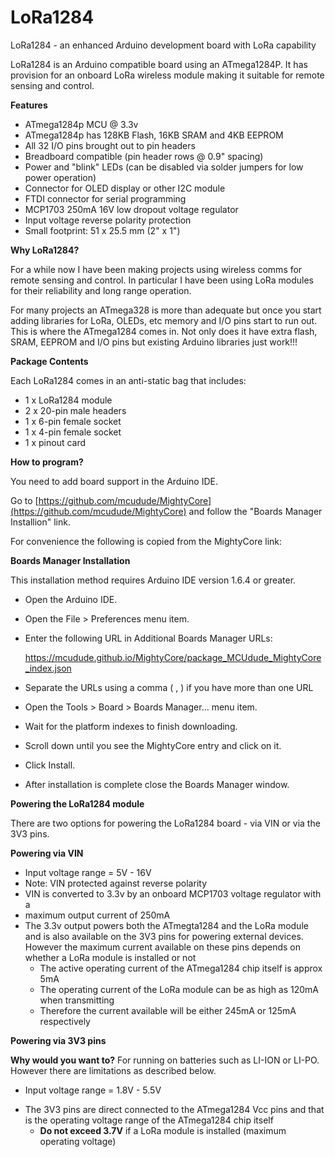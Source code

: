# LoRa1284
LoRa1284 - an enhanced Arduino development board with LoRa capability

LoRa1284 is an Arduino compatible board using an ATmega1284P. It has provision for an onboard LoRa wireless module making it suitable for remote sensing and control.

**Features**



- ATmega1284p MCU @ 3.3v
- ATmega1284p has 128KB Flash, 16KB SRAM and 4KB EEPROM
- All 32 I/O pins brought out to pin headers
- Breadboard compatible (pin header rows @ 0.9" spacing)
- Power and "blink" LEDs (can be disabled via solder jumpers for low power operation)
- Connector for OLED display or other I2C module
- FTDI connector for serial programming
- MCP1703 250mA 16V low dropout voltage regulator
- Input voltage reverse polarity protection
- Small footprint: 51 x 25.5 mm (2" x 1")

**Why LoRa1284?**

For a while now I have been making projects using wireless comms for remote
sensing and control. In particular I have been using LoRa modules for their
reliability and long range operation.

For many projects an ATmega328 is more than adequate but once you start adding
libraries for LoRa, OLEDs, etc memory and I/O pins start to run out. This is
where the ATmega1284 comes in. Not only does it have extra flash, SRAM, EEPROM
and I/O pins but existing Arduino libraries just work!!!

**Package Contents**

Each LoRa1284 comes in an anti-static bag that includes:

- 1 x LoRa1284 module
- 2 x 20-pin male headers
- 1 x 6-pin female socket
- 1 x 4-pin female socket
- 1 x pinout card

**How to program?**

You need to add board support in the Arduino IDE.

Go to [https://github.com/mcudude/MightyCore](https://github.com/mcudude/MightyCore) and
follow the "Boards Manager Installion" link.

For convenience the following is copied from the MightyCore link:

**Boards Manager Installation**

This installation method requires Arduino IDE version 1.6.4 or greater.

 

- Open the Arduino IDE.
- Open the File > Preferences menu item.
- Enter the following URL in Additional Boards Manager URLs:

  https://mcudude.github.io/MightyCore/package_MCUdude_MightyCore_index.json

- Separate the URLs using a comma ( , ) if you have more than one URL
- Open the Tools > Board > Boards Manager... menu item.
- Wait for the platform indexes to finish downloading.
- Scroll down until you see the MightyCore entry and click on it.
- Click Install.
- After installation is complete close the Boards Manager window.

**Powering the LoRa1284 module**

There are two options for powering the LoRa1284 board - via VIN or via the 3V3 pins.

**Powering via VIN**

- Input voltage range = 5V - 16V
- Note: VIN protected against reverse polarity
- VIN is converted to 3.3v by an onboard MCP1703 voltage regulator with a
- maximum output current of 250mA
- The 3.3v output powers both the ATmegta1284 and the LoRa module and is also available on the 3V3 pins for powering external devices. However the maximum current available on these pins depends on whether a LoRa module is installed or not
  - The active operating current of the ATmega1284 chip itself is approx 5mA
  - The operating current of the LoRa module can be as high as 120mA when transmitting
  - Therefore the current available will be either 245mA or 125mA respectively

**Powering via 3V3 pins**

**Why would you want to?** For running on batteries such as LI-ION or LI-PO. However there are limitations
as described below.

* Input voltage range = 1.8V - 5.5V

- The 3V3 pins are direct connected to the ATmega1284 Vcc pins and that is the operating voltage range of the ATmega1284 chip itself
  - **Do not exceed 3.7V** if a LoRa module is installed (maximum operating voltage)
